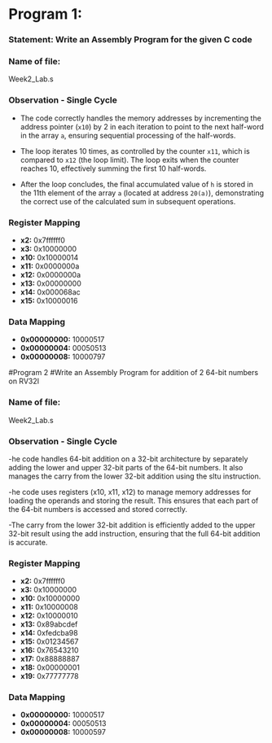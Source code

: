 # Program 1: 
### Statement: Write an Assembly Program for the given C code

### Name of file:
Week2_Lab.s

### Observation - Single Cycle
- The code correctly handles the memory addresses by incrementing the address pointer (`x10`) by 2 in each iteration to point to the next half-word in the array `a`, ensuring sequential processing of the half-words.

- The loop iterates 10 times, as controlled by the counter `x11`, which is compared to `x12` (the loop limit). The loop exits when the counter reaches 10, effectively summing the first 10 half-words.

- After the loop concludes, the final accumulated value of `h` is stored in the 11th element of the array `a` (located at address `20(a)`), demonstrating the correct use of the calculated sum in subsequent operations.
 
### Register Mapping
- **x2:** 0x7ffffff0
- **x3:** 0x10000000
- **x10:** 0x10000014
- **x11:** 0x0000000a
- **x12:** 0x0000000a
- **x13:** 0x00000000
- **x14:** 0x000068ac
- **x15:** 0x10000016


### Data Mapping
- **0x00000000:** 10000517
- **0x00000004:** 00050513
- **0x00000008:** 10000797




#Program 2
#Write an Assembly Program for addition of 2 64-bit numbers on RV32I 

### Name of file:
Week2_Lab.s

### Observation - Single Cycle
-he code handles 64-bit addition on a 32-bit architecture by separately adding the lower and upper 32-bit parts of the 64-bit numbers. It also manages the carry from the lower 32-bit addition using the sltu instruction.

-he code uses registers (x10, x11, x12) to manage memory addresses for loading the operands and storing the result. This ensures that each part of the 64-bit numbers is accessed and stored correctly.

-The carry from the lower 32-bit addition is efficiently added to the upper 32-bit result using the add instruction, ensuring that the full 64-bit addition is accurate.
 
### Register Mapping
- **x2:** 0x7ffffff0
- **x3:** 0x10000000
- **x10:** 0x10000000
- **x11:** 0x10000008
- **x12:** 0x10000010
- **x13:** 0x89abcdef
- **x14:** 0xfedcba98
- **x15:** 0x01234567
- **x16:** 0x76543210
- **x17:** 0x88888887
- **x18:** 0x00000001
- **x19:** 0x77777778

### Data Mapping
- **0x00000000:** 10000517
- **0x00000004:** 00050513
- **0x00000008:** 10000597
